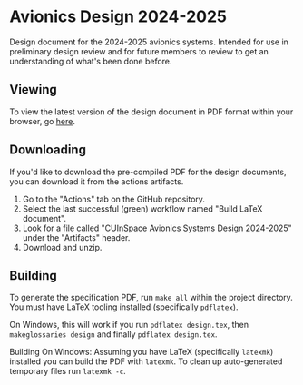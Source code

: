 # Avionics Design 2024-2025

Design document for the 2024-2025 avionics systems. Intended for use in preliminary design review and for future members
to review to get an understanding of what's been done before.

## Viewing

To view the latest version of the design document in PDF format within your browser, go [here][pdf].

## Downloading

If you'd like to download the pre-compiled PDF for the design documents, you can download it from the actions artifacts.

1. Go to the "Actions" tab on the GitHub repository.
2. Select the last successful (green) workflow named "Build LaTeX document".
3. Look for a file called "CUInSpace Avionics Systems Design 2024-2025" under the "Artifacts" header.
4. Download and unzip.

## Building

To generate the specification PDF, run `make all` within the project directory. You must have LaTeX tooling installed
(specifically `pdflatex`).

On Windows, this will work if you run `pdflatex design.tex`, then `makeglossaries design` and finally `pdflatex
design.tex`.

Building On Windows: Assuming you have LaTeX (specifically `latexmk`) installed you can build the PDF with `latexmk`. To clean up auto-generated temporary files run `latexmk -c`.

<!--Links-->

[pdf]: https://github.com/CarletonURocketry/avionics-design-2024-2025/blob/gh-pages/CUInSpace%20Avionics%20Systems%202024%202025.pdf
